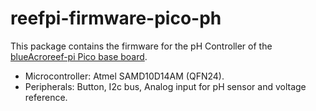 # reefpi-firmware-pico-ph

This package contains the firmware for the pH Controller of the
[blueAcro](https://blueacro.com)[reef-pi Pico base
board](https://github.com/blueacro/reefpi-pico).

 * Microcontroller: Atmel SAMD10D14AM (QFN24).
 * Peripherals: Button, I2c bus, Analog input for pH sensor and
   voltage reference.
